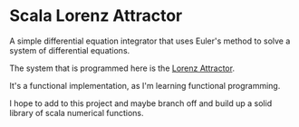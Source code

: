 # Scala Lorenz Attractor

A simple differential equation integrator that uses Euler's method to solve a system of differential equations.

The system that is programmed here is the [Lorenz Attractor](http://mathworld.wolfram.com/LorenzAttractor.html).

It's a functional implementation, as I'm learning functional programming.

I hope to add to this project and maybe branch off and build up a solid library of scala numerical functions.
